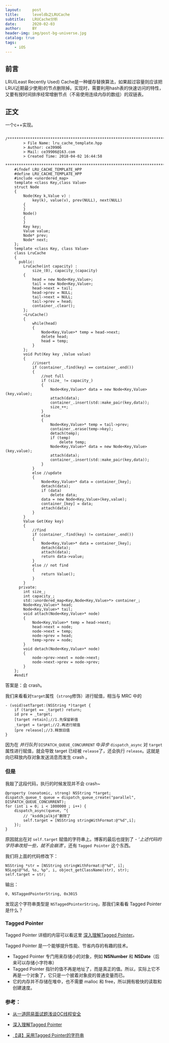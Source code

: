 ```yaml
---
layout:     post
title:      leveldb之LRUCache
subtitle:   LRUCache分析
date:       2020-02-03
author:     BY
header-img: img/post-bg-universe.jpg
catalog: true
tags:
    - iOS
---
```



## 前言

LRU(Least Recently Used) Cache是一种缓存替换算法，如果超过容量则应该把LRU(近期最少使用)的节点删除掉。实现时，需要利用hash表的快速访问的特性，又要有按时间排序经常增删节点（不易使用连续内存的数组）的双链表。

## 正文

一个c++实现。

```objc
    /*************************************************************************
        > File Name: lru_cache_template.hpp
        > Author: ce39906
        > Mail: ce39906@163.com
        > Created Time: 2018-04-02 16:44:58
     ************************************************************************/
    #ifndef LRU_CACHE_TEMPLATE_HPP
    #define LRU_CACHE_TEMPLATE_HPP
    #include <unordered_map>
    template <class Key,class Value>
    struct Node
    {
        Node(Key k,Value v) :
            key(k), value(v), prev(NULL), next(NULL)
        {
        }
        Node()
        {
        }
        Key key;
        Value value;
        Node* prev;
        Node* next;
    };
    template <class Key, class Value>
    class LruCache
    {
      public:
        LruCache(int capacity) :
            size_(0), capacity_(capacity)
        {
            head = new Node<Key,Value>;
            tail = new Node<Key,Value>;
            head->next = tail;
            head->prev = NULL;
            tail->next = NULL;
            tail->prev = head;
            container_.clear();
        };
        ~LruCache()
        {
            while(head)
            {
                Node<Key,Value>* temp = head->next;
                delete head;
                head = temp;
            }
        };
        void Put(Key key ,Value value)
        {
            //insert
            if (container_.find(key) == container_.end())
            {
                //not full
                if (size_ != capacity_)
                {
                    Node<Key,Value>* data = new Node<Key,Value>(key,value);
                    attach(data);
                    container_.insert(std::make_pair(key,data));
                    size_++;
                }
                else
                {
                    Node<Key,Value>* temp = tail->prev;
                    container_.erase(temp->key);
                    detach(temp);
                    if (temp)
                        delete temp;
                    Node<Key,Value>* data = new Node<Key,Value>(key,value);
                    attach(data);
                    container_.insert(std::make_pair(key,data));
                }
            }
            else //update
            {
                Node<Key,Value>* data = container_[key];
                detach(data);
                if (data)
                    delete data;
                data = new Node<Key,Value>(key,value);
                container_[key] = data;
                attach(data);
            }
        }
        Value Get(Key key)
        {
            //find
            if (container_.find(key) != container_.end())
            {
                Node<Key,Value>* data = container_[key];
                detach(data);
                attach(data);
                return data->value;
            }
            else // not find
            {
                return Value();
            }
        }
      private:
        int size_;
        int capacity_;
        std::unordered_map<Key,Node<Key,Value>*> container_;
        Node<Key,Value>* head;
        Node<Key,Value>* tail;
        void attach(Node<Key,Value>* node)
        {
            Node<Key,Value>* temp = head->next;
            head->next = node;
            node->next = temp;
            node->prev = head;
            temp->prev = node;
        }
        void detach(Node<Key,Value>* node)
        {
            node->prev->next = node->next;
            node->next->prev = node->prev;
        }
    };
    #endif
```

答案是：会 crash。

我们来看看对`target`属性（`strong`修饰）进行赋值，相当与 MRC 中的

```
- (void)setTarget:(NSString *)target {
    if (target == _target) return;
    id pre = _target;
    [target retain];//1.先保留新值
    _target = target;//2.再进行赋值
    [pre release];//3.释放旧值
}
```

因为在 *并行队列* `DISPATCH_QUEUE_CONCURRENT` 中*异步* `dispatch_async` 对 `target`属性进行赋值，就会导致 target 已经被 `release`了，还会执行 `release`。这就是向已释放内存对象发送消息而发生 crash 。


### 但是

我敲了这段代码，执行的时候发现并不会 crash~

```objc
@property (nonatomic, strong) NSString *target;
dispatch_queue_t queue = dispatch_queue_create("parallel", DISPATCH_QUEUE_CONCURRENT);
for (int i = 0; i < 1000000 ; i++) {
    dispatch_async(queue, ^{
    	// ‘ksddkjalkjd’删除了
        self.target = [NSString stringWithFormat:@"%d",i];
    });
}
```

原因就出在对 `self.target` 赋值的字符串上。博客的最后也提到了 - *‘上述代码的字符串改短一些，就不会崩溃’*，还有 `Tagged Pointer` 这个东西。

我们将上面的代码修改下：


```objc
NSString *str = [NSString stringWithFormat:@"%d", i];
NSLog(@"%d, %s, %p", i, object_getClassName(str), str);
self.target = str;
```

输出：

```
0, NSTaggedPointerString, 0x3015
```

发现这个字符串类型是 `NSTaggedPointerString`，那我们来看看 Tagged Pointer 是什么？

### Tagged Pointer

Tagged Pointer 详细的内容可以看这里 [深入理解Tagged Pointer](http://www.infoq.com/cn/articles/deep-understanding-of-tagged-pointer)。

Tagged Pointer 是一个能够提升性能、节省内存的有趣的技术。

- Tagged Pointer 专门用来存储小的对象，例如 **NSNumber** 和 **NSDate**（后来可以存储小字符串）
- Tagged Pointer 指针的值不再是地址了，而是真正的值。所以，实际上它不再是一个对象了，它只是一个披着对象皮的普通变量而已。
- 它的内存并不存储在堆中，也不需要 malloc 和 free，所以拥有极快的读取和创建速度。




### 参考：

- [从一道网易面试题浅谈OC线程安全](https://www.jianshu.com/p/cec2a41aa0e7)

- [深入理解Tagged Pointer](http://www.infoq.com/cn/articles/deep-understanding-of-tagged-pointer)

- [【译】采用Tagged Pointer的字符串](http://www.cocoachina.com/ios/20150918/13449.html)

